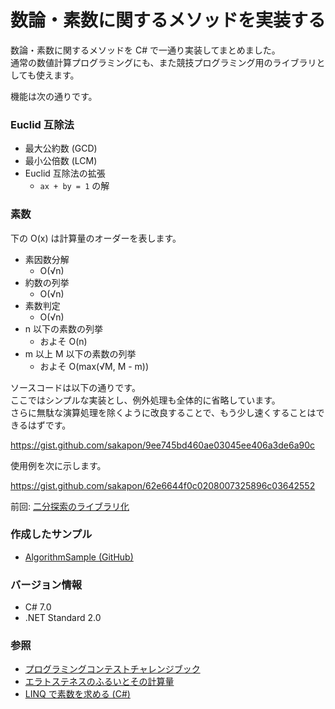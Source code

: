 # 数論・素数に関するメソッドを実装する
数論・素数に関するメソッドを C# で一通り実装してまとめました。  
通常の数値計算プログラミングにも、また競技プログラミング用のライブラリとしても使えます。

機能は次の通りです。

### Euclid 互除法
- 最大公約数 (GCD)
- 最小公倍数 (LCM)
- Euclid 互除法の拡張
  - `ax + by = 1` の解

### 素数
下の O(x) は計算量のオーダーを表します。
- 素因数分解
  - O(√n)
- 約数の列挙
  - O(√n)
- 素数判定
  - O(√n)
- n 以下の素数の列挙
  - およそ O(n)
- m 以上 M 以下の素数の列挙
  - およそ O(max(√M, M - m))

ソースコードは以下の通りです。  
ここではシンプルな実装とし、例外処理も全体的に省略しています。  
さらに無駄な演算処理を除くように改良することで、もう少し速くすることはできるはずです。

https://gist.github.com/sakapon/9ee745bd460ae03045ee406a3de6a90c

使用例を次に示します。

https://gist.github.com/sakapon/62e6644f0c0208007325896c03642552

前回: [二分探索のライブラリ化](Binary-Search.md)

### 作成したサンプル
- [AlgorithmSample (GitHub)](https://github.com/sakapon/Samples-2020/tree/master/AlgorithmSample/AlgorithmLib)

### バージョン情報
- C# 7.0
- .NET Standard 2.0

### 参照
- [プログラミングコンテストチャレンジブック](https://www.amazon.co.jp/dp/B00CY9256C)
- [エラトステネスのふるいとその計算量](https://mathtrain.jp/eratosthenes)
- [LINQ で素数を求める (C#)](https://sakapon.wordpress.com/2014/08/18/linq-prime-numbers/)

